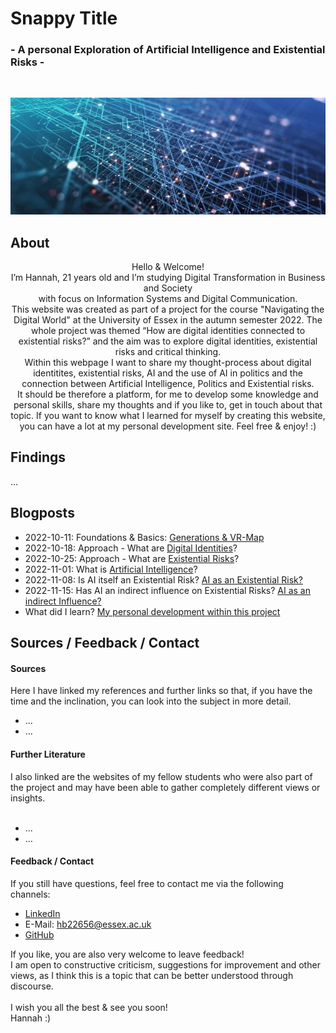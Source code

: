 # Snappy Title
###  - A personal Exploration of Artificial Intelligence and Existential Risks - 
<br>
<p align="center">
  <img src="assets/img/artificialintelligence.jpg">
</p>

## About
<p align="center">
Hello & Welcome! <br>
I’m Hannah, 21 years old and I’m studying Digital Transformation in Business and Society <br>
with focus on Information Systems and Digital Communication.<br>
This website was created as part of a project for the course "Navigating the Digital World" at the University of Essex in the autumn semester 2022. The whole project was themed “How are digital identities connected to existential risks?” and the aim was to explore digital identities, existential risks and critical thinking. <br>
Within this webpage I want to share my thought-process about digital identitites, existential risks, AI and the use of AI in politics and the connection between Artificial Intelligence, Politics and Existential risks. <br>
It should be therefore a platform, for me to develop some knowledge and personal skills, share my thoughts and if you like to, get in touch about that topic. If you want to know what I learned for myself by creating this website, you can have a lot at my personal development site.
Feel free & enjoy! :)
</p>

## Findings
...

## Blogposts
- 2022-10-11: Foundations & Basics: [Generations & VR-Map](/pages/1_basics.md)
- 2022-10-18: Approach - What are [Digital Identities](/pages/2_digital_identities.md)?
- 2022-10-25: Approach - What are [Existential Risks](/pages/3_existential_risks.md)?
- 2022-11-01: What is [Artificial Intelligence](pages/4_ai.md)? 
- 2022-11-08: Is AI itself an Existential Risk? [AI as an Existential Risk?](/pages/5_ai_as_er.md)
- 2022-11-15: Has AI an indirect influence on Existential Risks? [AI as an indirect Influence?](/pages/6_ai_and_politics.md)
- What did I learn? [My personal development within this project](/pages/0_personal_development.md)

## Sources / Feedback / Contact
#### Sources
Here I have linked my references and further links so that, if you have the time and the inclination, you can look into the subject in more detail. 
- ...
- ...


#### Further Literature
I also linked are the websites of my fellow students who were also part of the project and may have been able to gather completely different views or insights.
<br><br>
- ... 
- ...


#### Feedback / Contact
If you still have questions, feel free to contact me via the following channels:
-	[LinkedIn](https://www.linkedin.com/in/hannah-bittl-144974225)
-	E-Mail: hb22656@essex.ac.uk
-	[GitHub](https://github.com/2200082)

If you like, you are also very welcome to leave feedback! <br>
I am open to constructive criticism, suggestions for improvement and other views, as I think this is a topic that can be better understood through discourse.
<br><br>
I wish you all the best & see you soon! <br>
Hannah :)


